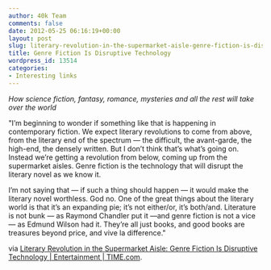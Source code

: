 ```yaml
---
author: 40k Team
comments: false
date: 2012-05-25 06:16:19+00:00
layout: post
slug: literary-revolution-in-the-supermarket-aisle-genre-fiction-is-disruptive-technology-entertainment-time-com
title: Genre Fiction Is Disruptive Technology
wordpress_id: 13514
categories:
- Interesting links
---
```


_How science fiction, fantasy, romance, mysteries and all the rest will take over the world_

"I’m beginning to wonder if something like that is happening in contemporary fiction. We expect literary revolutions to come from above, from the literary end of the spectrum — the difficult, the avant-garde, the high-end, the densely written. But I don’t think that’s what’s going on. Instead we’re getting a revolution from below, coming up from the supermarket aisles. Genre fiction is the technology that will disrupt the literary novel as we know it.

I’m not saying that — if such a thing should happen — it would make the literary novel worthless. God no. One of the great things about the literary world is that it’s an expanding pie; it’s not either/or, it’s both/and. Literature is not bunk — as Raymond Chandler put it —and genre fiction is not a vice — as Edmund Wilson had it. They’re all just books, and good books are treasures beyond price, and vive la difference."

via [Literary Revolution in the Supermarket Aisle: Genre Fiction Is Disruptive Technology | Entertainment | TIME.com](http://entertainment.time.com/2012/05/23/genre-fiction-is-disruptive-technology/).
